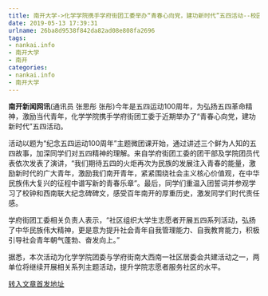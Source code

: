 ```yaml
---
title: 南开大学->化学学院携手学府街团工委举办“青春心向党，建功新时代”五四活动--校园 | nankai.info
date: 2019-05-13 17:39:31
urlname: 26ba8d9538f842da82ad08e808fa2696
tags: 
- nankai.info
- 南开大学
- 南开
categories:
- nankai.info
- 南开大学
---
```



**南开新闻网讯**(通讯员 张思彤 张彤)今年是五四运动100周年，为弘扬五四革命精神，激励当代青年，化学学院携手学府街团工委于近期举办了“青春心向党，建功新时代”五四活动。

活动以题为“纪念五四运动100周年”主题微团课开始，通过讲述三个鲜为人知的五四故事，加深同学们对五四精神的理解。来自学府街团工委的团干部及学院团员代表依次发表了演讲，“我们期待五四的火炬再次为民族的发展注入青春的能量，激励新时代的广大青年，激励我们南开青年，紧紧围绕社会主义核心价值观，在中华民族伟大复兴的征程中谱写新的青春乐章”。最后，同学们重温入团誓词并参观学习了校钟和西南联大纪念碑碑文，感受百年南开的厚重历史，激发同学们时代责任感。

学府街团工委相关负责人表示，“社区组织大学生志愿者开展五四系列活动，弘扬了中华民族伟大精神，更是意为提升社会青年自我管理能力、自我教育能力，积极引导社会青年朝气蓬勃、奋发向上。”

据悉，本次活动为化学学院团委与学府街南大西南一社区居委会共建活动之一，两单位将继续开展相关系列主题活动，提升学院志愿者服务社区的水平。





[转入文章首发地址](http://news.nankai.edu.cn/qqxy/system/2019/05/13/000451074.shtml)